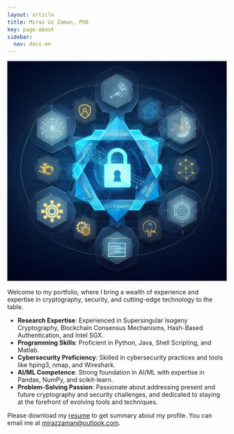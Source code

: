 ```yaml
---
layout: article
title: Miraz Uz Zaman, PhD
key: page-about
sidebar:
  nav: docs-en
---
```

![image info](/images/_880f897c-9206-4cfc-af99-3e49dd578bfc.jpeg)

Welcome to my portfolio, where I bring a wealth of experience and expertise in cryptography, security, and cutting-edge technology to the table.
  * **Research Expertise**: Experienced in Supersingular Isogeny Cryptography, Blockchain Consensus Mechanisms, Hash-Based Authentication, and Intel SGX.
  * **Programming Skills**: Proficient in Python, Java, Shell Scripting, and Matlab.
  * **Cybersecurity Proficiency**: Skilled in cybersecurity practices and tools like hping3, nmap, and Wireshark.
  * **AI/ML Competence**: Strong foundation in AI/ML with expertise in Pandas, NumPy, and scikit-learn.
  * **Problem-Solving Passion**: Passionate about addressing present and future cryptography and security challenges, and dedicated to staying at the forefront of evolving tools and techniques.

Please download my <a id="raw-url" href="https://github.com/zamanmiraz/zamanmiraz.github.io/blob/master/thesis/resume.pdf">resume</a> to get summary about my profile. You can email me at mirazzaman@outlook.com.

